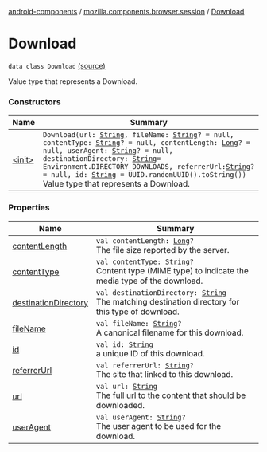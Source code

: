 [android-components](../../index.md) / [mozilla.components.browser.session](../index.md) / [Download](./index.md)

# Download

`data class Download` [(source)](https://github.com/mozilla-mobile/android-components/blob/master/components/browser/session/src/main/java/mozilla/components/browser/session/Download.kt#L23)

Value type that represents a Download.

### Constructors

| Name | Summary |
|---|---|
| [&lt;init&gt;](-init-.md) | `Download(url: `[`String`](https://kotlinlang.org/api/latest/jvm/stdlib/kotlin/-string/index.html)`, fileName: `[`String`](https://kotlinlang.org/api/latest/jvm/stdlib/kotlin/-string/index.html)`? = null, contentType: `[`String`](https://kotlinlang.org/api/latest/jvm/stdlib/kotlin/-string/index.html)`? = null, contentLength: `[`Long`](https://kotlinlang.org/api/latest/jvm/stdlib/kotlin/-long/index.html)`? = null, userAgent: `[`String`](https://kotlinlang.org/api/latest/jvm/stdlib/kotlin/-string/index.html)`? = null, destinationDirectory: `[`String`](https://kotlinlang.org/api/latest/jvm/stdlib/kotlin/-string/index.html)` = Environment.DIRECTORY_DOWNLOADS, referrerUrl: `[`String`](https://kotlinlang.org/api/latest/jvm/stdlib/kotlin/-string/index.html)`? = null, id: `[`String`](https://kotlinlang.org/api/latest/jvm/stdlib/kotlin/-string/index.html)` = UUID.randomUUID().toString())`<br>Value type that represents a Download. |

### Properties

| Name | Summary |
|---|---|
| [contentLength](content-length.md) | `val contentLength: `[`Long`](https://kotlinlang.org/api/latest/jvm/stdlib/kotlin/-long/index.html)`?`<br>The file size reported by the server. |
| [contentType](content-type.md) | `val contentType: `[`String`](https://kotlinlang.org/api/latest/jvm/stdlib/kotlin/-string/index.html)`?`<br>Content type (MIME type) to indicate the media type of the download. |
| [destinationDirectory](destination-directory.md) | `val destinationDirectory: `[`String`](https://kotlinlang.org/api/latest/jvm/stdlib/kotlin/-string/index.html)<br>The matching destination directory for this type of download. |
| [fileName](file-name.md) | `val fileName: `[`String`](https://kotlinlang.org/api/latest/jvm/stdlib/kotlin/-string/index.html)`?`<br>A canonical filename for this download. |
| [id](id.md) | `val id: `[`String`](https://kotlinlang.org/api/latest/jvm/stdlib/kotlin/-string/index.html)<br>a unique ID of this download. |
| [referrerUrl](referrer-url.md) | `val referrerUrl: `[`String`](https://kotlinlang.org/api/latest/jvm/stdlib/kotlin/-string/index.html)`?`<br>The site that linked to this download. |
| [url](url.md) | `val url: `[`String`](https://kotlinlang.org/api/latest/jvm/stdlib/kotlin/-string/index.html)<br>The full url to the content that should be downloaded. |
| [userAgent](user-agent.md) | `val userAgent: `[`String`](https://kotlinlang.org/api/latest/jvm/stdlib/kotlin/-string/index.html)`?`<br>The user agent to be used for the download. |
